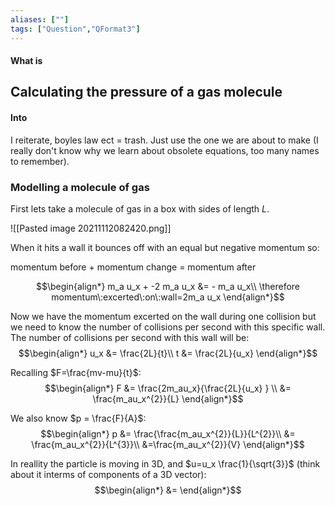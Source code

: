 ```yaml
---
aliases: [""]
tags: ["Question","QFormat3"]
---
```


#### What is
## Calculating the pressure of a gas molecule
#### Into
I reiterate, boyles law ect = trash. Just use the one we are about to make (I really don't know why we learn about obsolete equations, too many names to remember).

### Modelling a molecule of gas

First lets take a molecule of gas in a box with sides of length $L$.

![[Pasted image 20211112082420.png]]

When it hits a wall it bounces off with an equal but negative momentum so:

momentum before + momentum change = momentum after

$$\begin{align*}
   m_a u_x + -2 m_a u_x &= - m_a u_x\\
 \therefore momentum\:excerted\:on\:wall=2m_a u_x  
\end{align*}$$

Now we have the momentum excerted on the wall during one collision but we need to know the number of collisions per second with this specific wall. The number of collisions per second with this wall will be:
$$\begin{align*}
   u_x &= \frac{2L}{t}\\
t &= \frac{2L}{u_x} 
\end{align*}$$

Recalling $F=\frac{mv-mu}{t}$:
$$\begin{align*}
   F &= \frac{2m_au_x}{\frac{2L}{u_x} } \\
&= \frac{m_au_x^{2}}{L}
\end{align*}$$

We also know $p = \frac{F}{A}$:
$$\begin{align*}
   p &= \frac{\frac{m_au_x^{2}}{L}}{L^{2}}\\
&= \frac{m_au_x^{2}}{L^{3}}\\
&=\frac{m_au_x^{2}}{V}
\end{align*}$$

In reallity the particle is moving in 3D, and $u=u_x \frac{1}{\sqrt{3}}$ (think about it interms of components of a 3D vector):
$$\begin{align*}
    &= 
\end{align*}$$